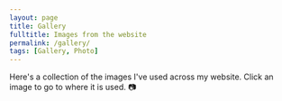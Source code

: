 ```yaml
---
layout: page
title: Gallery
fulltitle: Images from the website
permalink: /gallery/
tags: [Gallery, Photo]
---
```


Here's a collection of the images I've used across my website. Click an image to go to where it is used. 📷

<div id='masonry' class="grid">
    <div class="grid-sizer"></div>
    <div class="gutter-sizer"></div>
    <!-- Images from blog posts -->
    <a href="/2020/10/23/radar-chart"><img src="/assets/img/blog/radarChart/thumbnail.png" alt="" class="grid-item" style="padding: 0"></a>
    <a href="/2020/09/05/googletrans"><img src="/assets/img/blog/googletrans/GoogleTranslation.gif" alt="" class="grid-item" style="padding: 0"></a>
    <a href="/2020/05/20/google-scripts"><img src="/assets/img/blog/GoogleAppsScript/feature.jpg" alt="" class="grid-item" style="padding: 0"></a>
    <a href="/2020/05/20/google-scripts"><img src="/assets/img/blog/GoogleAppsScript/GoogleAppsScriptsDemo_04-07-20.gif" alt="" class="grid-item" style="padding: 0"></a>
    <a href="/2019/07/20/openstreetmaps"><img src="/assets/img/blog/osm/thumbnail.png" alt="" class="grid-item" style="padding: 0"></a>
    <a href="/2019/06/04/progress-bar"><img src="/assets/img/blog/progressBar/thumbnail.gif" alt="" class="grid-item" style="padding: 0"></a>
    <!-- Images from about page -->
    <a href="/about/"><img src="/assets/img/about/AvenInCarrier.jpg" alt="" class="grid-item" style="padding: 0"></a>
    <a href="/about/"><img src="/assets/img/about/JoannaAndAvenMatching.jpg" alt="" class="grid-item" style="padding: 0"></a>
    <a href="/about/"><img src="/assets/img/about/MeAndAven.jpg" alt="" class="grid-item" style="padding: 0"></a>
    <a href="/about/"><img src="/assets/img/about/Sunshine.jpg" alt="" class="grid-item" style="padding: 0"></a>
    <a href="/about/"><img src="/assets/img/AboutFeatureImage.jpeg" alt="" class="grid-item" style="padding: 0"></a>
    <!-- Images from projects page -->
    <a href="/projects/btbgenie"><img src="/assets/img/projects/BTBGENIELogo.png" alt="" class="grid-item" style="padding: 0"></a>
    <a href="/projects/website"><img src="/assets/img/projects/websiteLogo.png" alt="" class="grid-item" style="padding: 0"></a>
    <a href="/projects/teaching"><img src="/assets/img/projects/teachingProjectsLogo.png" alt="" class="grid-item" style="padding: 0"></a>
    <a href="/projects/homoplasyfinder"><img src="/assets/img/projects/homoplasyFinderLogo.png" alt="" class="grid-item" style="padding: 0"></a>
    <a href="/projects/woodchester"><img src="/assets/img/projects/woodchesterLogo.png" alt="" class="grid-item" style="padding: 0"></a>
    <a href="/projects/newzealand"><img src="/assets/img/projects/newZealandLogo.png" alt="" class="grid-item" style="padding: 0"></a>
    <a href="/projects/basicplotter"><img src="/assets/img/projects/basicPlotteRLogo.png" alt="" class="grid-item" style="padding: 0"></a>
</div> 

<script src="{{ "/assets/js/vendor/imagesloaded.min.js" | relative_url }}" type="text/javascript"></script>
<script src="{{ "/assets/js/vendor/masonry.pkgd.min.js" | relative_url }}" type="text/javascript"></script>
